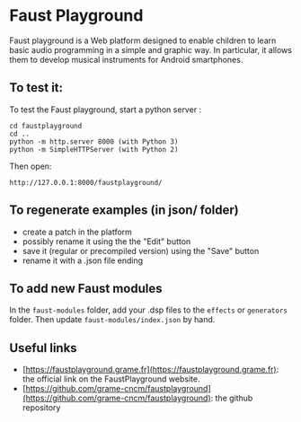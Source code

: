# Faust Playground

Faust playground is a Web platform designed to enable children to learn basic audio programming in a simple and graphic way. In particular, it allows them to develop musical instruments for Android smartphones.


## To test it:

To test the Faust playground, start a python server :

	cd faustplayground
	cd ..
	python -m http.server 8000 (with Python 3)
	python -m SimpleHTTPServer (with Python 2)

Then open:

	http://127.0.0.1:8000/faustplayground/

## To regenerate examples (in json/ folder)

- create a patch in the platform
- possibly rename it using the the "Edit" button
- save it (regular or precompiled version) using the "Save" button
- rename it with a .json file ending

## To add new Faust modules

In the `faust-modules` folder, add your .dsp files to the `effects` or `generators` folder. Then update `faust-modules/index.json` by hand.

## Useful links

- [https://faustplayground.grame.fr](https://faustplayground.grame.fr): the official link on the FaustPlayground website. 
- [https://github.com/grame-cncm/faustplayground](https://github.com/grame-cncm/faustplayground): the github repository
